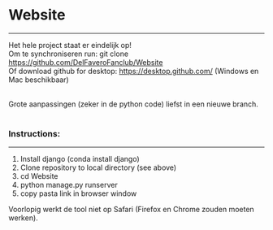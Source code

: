 # Website
---

Het hele project staat er eindelijk op! <br>
Om te synchroniseren run: git clone https://github.com/DelFaveroFanclub/Website <br>
Of download github for desktop: https://desktop.github.com/ (Windows en Mac beschikbaar) <br> <br>

Grote aanpassingen (zeker in de python code) liefst in een nieuwe branch. <br> <br>

### Instructions:
---
<ol>
  <li>Install django (conda install django)</li>
  <li>Clone repository to local directory (see above)</li>
  <li>cd Website</li>
  <li>python manage.py runserver</li>
  <li>copy pasta link in browser window</li>
</ol>
  
Voorlopig werkt de tool niet op Safari (Firefox en Chrome zouden moeten werken).
